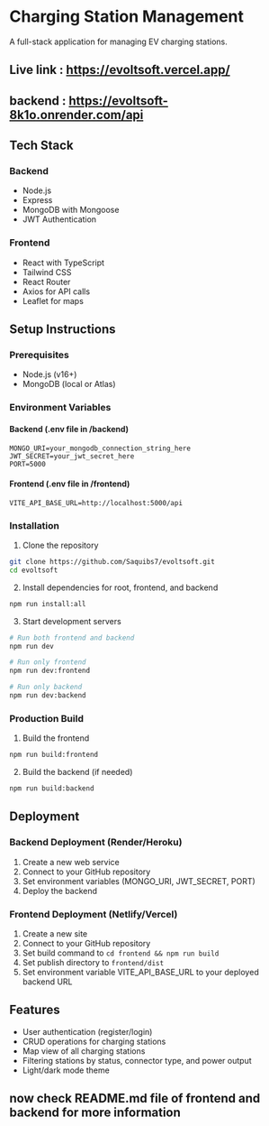 # Charging Station Management

A full-stack application for managing EV charging stations.

## Live link : https://evoltsoft.vercel.app/
## backend : https://evoltsoft-8k1o.onrender.com/api
## Tech Stack

### Backend
- Node.js
- Express
- MongoDB with Mongoose
- JWT Authentication

### Frontend
- React with TypeScript
- Tailwind CSS
- React Router
- Axios for API calls
- Leaflet for maps

## Setup Instructions

### Prerequisites
- Node.js (v16+)
- MongoDB (local or Atlas)

### Environment Variables

#### Backend (.env file in /backend)
```
MONGO_URI=your_mongodb_connection_string_here
JWT_SECRET=your_jwt_secret_here
PORT=5000
```

#### Frontend (.env file in /frontend)
```
VITE_API_BASE_URL=http://localhost:5000/api
```

### Installation

1. Clone the repository
```bash
git clone https://github.com/Saquibs7/evoltsoft.git
cd evoltsoft
```

2. Install dependencies for root, frontend, and backend
```bash
npm run install:all
```

3. Start development servers
```bash
# Run both frontend and backend
npm run dev

# Run only frontend
npm run dev:frontend

# Run only backend
npm run dev:backend
```

### Production Build

1. Build the frontend
```bash
npm run build:frontend
```

2. Build the backend (if needed)
```bash
npm run build:backend
```

## Deployment

### Backend Deployment (Render/Heroku)
1. Create a new web service
2. Connect to your GitHub repository
3. Set environment variables (MONGO_URI, JWT_SECRET, PORT)
4. Deploy the backend

### Frontend Deployment (Netlify/Vercel)
1. Create a new site
2. Connect to your GitHub repository
3. Set build command to `cd frontend && npm run build`
4. Set publish directory to `frontend/dist`
5. Set environment variable VITE_API_BASE_URL to your deployed backend URL

## Features
- User authentication (register/login)
- CRUD operations for charging stations
- Map view of all charging stations
- Filtering stations by status, connector type, and power output
- Light/dark mode theme

## now check README.md file of frontend and backend for more information

